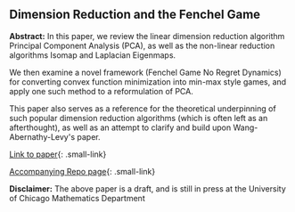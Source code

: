 ## Dimension Reduction and the Fenchel Game

**Abstract:** In this paper, we review the linear dimension reduction algorithm Principal Component Analysis (PCA), as well as the non-linear reduction algorithms Isomap and Laplacian Eigenmaps. 

We then examine a novel framework (Fenchel Game No Regret Dynamics) for converting convex function minimization into min-max style games, and apply one such method to a reformulation of PCA. 

This paper also serves as a reference for the theoretical underpinning of such popular dimension reduction algorithms (which is often left as an afterthought), as well as an attempt to clarify and build upon Wang-Abernathy-Levy's paper.

[Link to paper](/pdf/REU_draft.pdf){: .small-link}

[Accompanying Repo page](/REU_Repo_page){: .small-link}

**Disclaimer:** The above paper is a draft, and is still in press at the University of Chicago Mathematics Department

<!--
### 1. PCA

Principal Component Analysis

```javascript
if (isAwesome){
  return true
}
```

### 2. Laplacian Eigenmaps

### 3. Isomap

<img src="images/dummy_thumbnail.jpg?raw=true"/>

### 4. Provide a basis for further data collection through surveys or experiments

Sed ut perspiciatis unde omnis iste natus error sit voluptatem accusantium doloremque laudantium, totam rem aperiam, eaque ipsa quae ab illo inventore veritatis et quasi architecto beatae vitae dicta sunt explicabo. 

For more details see [GitHub Flavored Markdown](https://guides.github.com/features/mastering-markdown/).
-->

